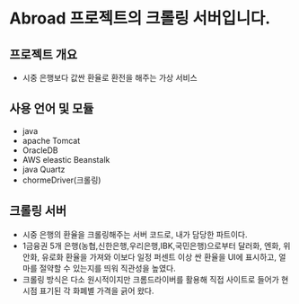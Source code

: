 # Abroad 프로젝트의 크롤링 서버입니다.

## 프로젝트 개요
- 시중 은행보다 값싼 환율로 환전을 해주는 가상 서비스

## 사용 언어 및 모듈
- java
- apache Tomcat
- OracleDB
- AWS eleastic Beanstalk
- java Quartz
- chormeDriver(크롤링)

## 크롤링 서버
- 시중 은행의 환율을 크롤링해주는 서버 코드로, 내가 담당한 파트이다.
- 1금융권 5개 은행(농협,신한은행,우리은행,IBK,국민은행)으로부터 달러화, 엔화, 위안화, 유로화 환율을 가져와 이보다 일정 퍼센트 이상 싼 환율을 UI에 표시하고, 얼마를 절약할 수 있는지를 띄워 직관성을 높였다.
- 크롤링 방식은 다소 원시적이지만 크롬드라이버를 활용해 직접 사이트로 들어가 현시점 표기된 각 화폐별 가격을 긁어 왔다.
